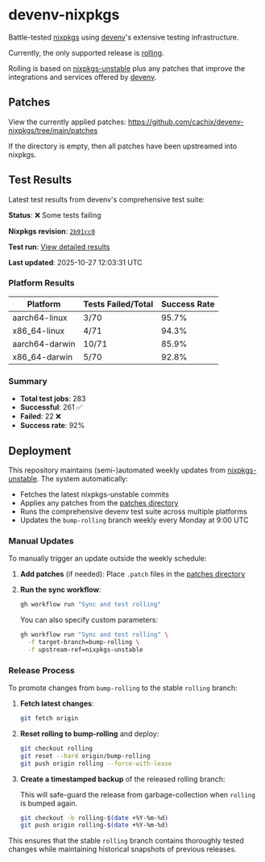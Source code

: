 # devenv-nixpkgs

Battle-tested [nixpkgs](https://github.com/NixOS/nixpkgs) using [devenv](https://devenv.sh/)'s extensive testing infrastructure.

Currently, the only supported release is [rolling](https://github.com/cachix/devenv-nixpkgs/tree/rolling).

Rolling is based on [nixpkgs-unstable](https://github.com/NixOS/nixpkgs/tree/nixpkgs-unstable)
plus any patches that improve the integrations and services offered by [devenv](https://github.com/cachix/devenv).

## Patches

View the currently applied patches: <https://github.com/cachix/devenv-nixpkgs/tree/main/patches>

If the directory is empty, then all patches have been upstreamed into nixpkgs.

## Test Results

Latest test results from devenv's comprehensive test suite:

<!-- TEST_RESULTS_START -->
**Status**: ❌ Some tests failing

**Nixpkgs revision**: [`2b91cc0`](https://github.com/NixOS/nixpkgs/commit/2b91cc0c7acb4d6fa7861f5046e6137ed7e070b4)

**Test run**: [View detailed results](https://github.com/cachix/devenv-nixpkgs/actions/runs/18835619758)

**Last updated**: 2025-10-27 12:03:31 UTC

### Platform Results

| Platform | Tests Failed/Total | Success Rate |
|----------|-------------------|--------------|
| aarch64-linux | 3/70 | 95.7% |
| x86_64-linux | 4/71 | 94.3% |
| aarch64-darwin | 10/71 | 85.9% |
| x86_64-darwin | 5/70 | 92.8% |

### Summary

- **Total test jobs**: 283
- **Successful**: 261 ✅
- **Failed**: 22 ❌
- **Success rate**: 92%

<!-- TEST_RESULTS_END -->

## Deployment

This repository maintains (semi-)automated weekly updates from [nixpkgs-unstable](https://github.com/NixOS/nixpkgs/tree/nixpkgs-unstable).
The system automatically:

- Fetches the latest nixpkgs-unstable commits
- Applies any patches from the [patches directory](./patches)
- Runs the comprehensive devenv test suite across multiple platforms
- Updates the `bump-rolling` branch weekly every Monday at 9:00 UTC

### Manual Updates

To manually trigger an update outside the weekly schedule:

1. **Add patches** (if needed): Place `.patch` files in the [patches directory](./patches)

2. **Run the sync workflow**:

   ```bash
   gh workflow run "Sync and test rolling"
   ```

   You can also specify custom parameters:

   ```bash
   gh workflow run "Sync and test rolling" \
     -f target-branch=bump-rolling \
     -f upstream-ref=nixpkgs-unstable
   ```

### Release Process

To promote changes from `bump-rolling` to the stable `rolling` branch:

1. **Fetch latest changes**:

   ```bash
   git fetch origin
   ```

2. **Reset rolling to bump-rolling** and deploy:

   ```bash
   git checkout rolling
   git reset --hard origin/bump-rolling
   git push origin rolling --force-with-lease
   ```

3. **Create a timestamped backup** of the released rolling branch:

   This will safe-guard the release from garbage-collection when `rolling` is bumped again.

   ```bash
   git checkout -b rolling-$(date +%Y-%m-%d)
   git push origin rolling-$(date +%Y-%m-%d)
   ```

This ensures that the stable `rolling` branch contains thoroughly tested changes while maintaining historical snapshots of previous releases.
